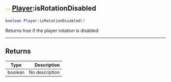 ## ![shared](../../.gitbook/assets/shared.png) [Player](./readme/player.md):isRotationDisabled

```lua
boolean Player:isRotationDisabled()
```

Returns true if the player rotation is disabled

------
## Returns

| Type   | Description |
| ------ | ----------: |
| boolean | No description |

